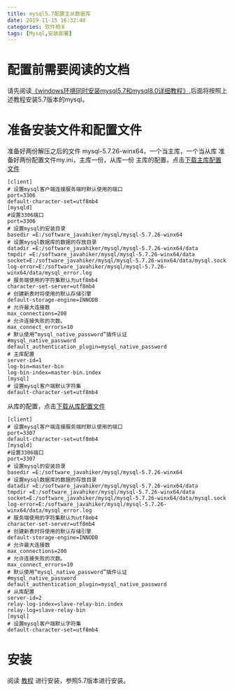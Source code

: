 ```yaml
---
title: mysql5.7配置主从数据库
date: 2019-11-15 16:32:40
categories: 软件相关
tags: [Mysql,安装部署]
---
```


# 配置前需要阅读的文档
请先阅读[《windows环境同时安装mysql5.7和mysql8.0详细教程》](https://javahikers.github.io/2019/06/22/windows%E7%8E%AF%E5%A2%83%E5%90%8C%E6%97%B6%E5%AE%89%E8%A3%85mysql5.7%E5%92%8Cmysql8.0%E8%AF%A6%E7%BB%86%E6%95%99%E7%A8%8B/),后面将按照上述教程安装5.7版本的mysql。

# 准备安装文件和配置文件
准备好两份解压之后的文件 mysql-5.7.26-winx64，一个当主库，一个当从库
准备好两份配置文件my.ini，主库一份，从库一份
主库的配置，点击[下载主库配置文件](/download/master/my.ini)

    [client]
    # 设置mysql客户端连接服务端时默认使用的端口
    port=3306
    default-character-set=utf8mb4
    [mysqld]
    #设置3306端口
    port=3306
    # 设置mysql的安装目录
    basedir =E:/software_javahiker/mysql/mysql-5.7.26-winx64
    # 设置mysql数据库的数据的存放目录
    datadir =E:/software_javahiker/mysql/mysql-5.7.26-winx64/data
    tmpdir =E:/software_javahiker/mysql/mysql-5.7.26-winx64/data
    socket=E:/software_javahiker/mysql/mysql-5.7.26-winx64/data/mysql.sock
    log-error=E:/software_javahiker/mysql/mysql-5.7.26-winx64/data/mysql_error.log
    # 服务端使用的字符集默认为utf8mb4
    character-set-server=utf8mb4
    # 创建新表时将使用的默认存储引擎
    default-storage-engine=INNODB
    # 允许最大连接数
    max_connections=200
    # 允许连接失败的次数。
    max_connect_errors=10
    # 默认使用“mysql_native_password”插件认证
    #mysql_native_password
    default_authentication_plugin=mysql_native_password
    # 主库配置
    server-id=1
    log-bin=master-bin
    log-bin-index=master-bin.index
    [mysql]
    # 设置mysql客户端默认字符集
    default-character-set=utf8mb4

从库的配置，点击[下载从库配置文件](/download/slave/my.ini)

    [client]
    # 设置mysql客户端连接服务端时默认使用的端口
    port=3307
    default-character-set=utf8mb4
    [mysqld]
    #设置3306端口
    port=3307
    # 设置mysql的安装目录
    basedir =E:/software_javahiker/mysql/mysql-5.7.26-winx64
    # 设置mysql数据库的数据的存放目录
    datadir =E:/software_javahiker/mysql/mysql-5.7.26-winx64/data
    tmpdir =E:/software_javahiker/mysql/mysql-5.7.26-winx64/data
    socket=E:/software_javahiker/mysql/mysql-5.7.26-winx64/data/mysql.sock
    log-error=E:/software_javahiker/mysql/mysql-5.7.26-winx64/data/mysql_error.log
    # 服务端使用的字符集默认为utf8mb4
    character-set-server=utf8mb4
    # 创建新表时将使用的默认存储引擎
    default-storage-engine=INNODB
    # 允许最大连接数
    max_connections=200
    # 允许连接失败的次数。
    max_connect_errors=10
    # 默认使用“mysql_native_password”插件认证
    #mysql_native_password
    default_authentication_plugin=mysql_native_password
    # 从库配置
    server-id=2
    relay-log-index=slave-relay-bin.index
    relay-log=slave-relay-bin
    [mysql]
    # 设置mysql客户端默认字符集
    default-character-set=utf8mb4

# 安装    
阅读 [教程](https://javahikers.github.io/2019/06/22/windows%E7%8E%AF%E5%A2%83%E5%90%8C%E6%97%B6%E5%AE%89%E8%A3%85mysql5.7%E5%92%8Cmysql8.0%E8%AF%A6%E7%BB%86%E6%95%99%E7%A8%8B/) 进行安装，参照5.7版本进行安装。


